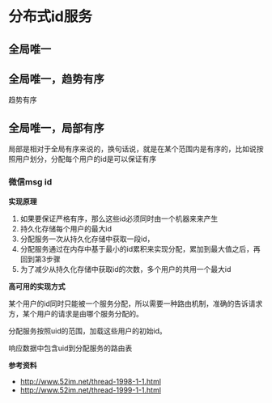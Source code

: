 # 分布式id服务


## 全局唯一

## 全局唯一，趋势有序
趋势有序

## 全局唯一，局部有序

局部是相对于全局有序来说的，换句话说，就是在某个范围内是有序的，比如说按照用户划分，分配每个用户的id是可以保证有序

### 微信msg id

**实现原理**

1. 如果要保证严格有序，那么这些id必须同时由一个机器来来产生
2. 持久化存储每个用户的最大id
3. 分配服务一次从持久化存储中获取一段id，
4. 分配服务通过在内存中基于最小的id累积来实现分配，累加到最大值之后，再回到第3步骤
5. 为了减少从持久化存储中获取id的次数，多个用户的共用一个最大id

**高可用的实现方式**

某个用户的id同时只能被一个服务分配，所以需要一种路由机制，准确的告诉请求方，某个用户的请求是由哪个服务分配的。

分配服务按照uid的范围，加载这些用户的初始id。

响应数据中包含uid到分配服务的路由表


**参考资料**

- <http://www.52im.net/thread-1998-1-1.html>
- <http://www.52im.net/thread-1999-1-1.html>


